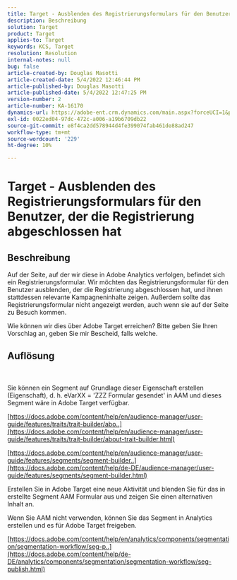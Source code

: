```yaml
---
title: Target - Ausblenden des Registrierungsformulars für den Benutzer, der die Registrierung abgeschlossen hat
description: Beschreibung
solution: Target
product: Target
applies-to: Target
keywords: KCS, Target
resolution: Resolution
internal-notes: null
bug: false
article-created-by: Douglas Masotti
article-created-date: 5/4/2022 12:46:44 PM
article-published-by: Douglas Masotti
article-published-date: 5/4/2022 12:47:25 PM
version-number: 2
article-number: KA-16170
dynamics-url: https://adobe-ent.crm.dynamics.com/main.aspx?forceUCI=1&pagetype=entityrecord&etn=knowledgearticle&id=6049f73b-a8cb-ec11-a7b6-6045bd00d7cd
exl-id: 0022ed04-97dc-472c-a006-a19b6709db22
source-git-commit: e8f4ca2dd578944d4fe399074fab461de88ad247
workflow-type: tm+mt
source-wordcount: '229'
ht-degree: 10%

---
```


# Target - Ausblenden des Registrierungsformulars für den Benutzer, der die Registrierung abgeschlossen hat

## Beschreibung


Auf der Seite, auf der wir diese in Adobe Analytics verfolgen, befindet sich ein Registrierungsformular. Wir möchten das Registrierungsformular für den Benutzer ausblenden, der die Registrierung abgeschlossen hat, und ihnen stattdessen relevante Kampagneninhalte zeigen. Außerdem sollte das Registrierungsformular nicht angezeigt werden, auch wenn sie auf der Seite zu Besuch kommen.

Wie können wir dies über Adobe Target erreichen? Bitte geben Sie Ihren Vorschlag an, geben Sie mir Bescheid, falls welche.


## Auflösung

 <br><br>
Sie können ein Segment auf Grundlage dieser Eigenschaft erstellen (Eigenschaft), d. h. eVarXX = &#39;ZZZ Formular gesendet&#39; in AAM und dieses Segment wäre in Adobe Target verfügbar.

[https://docs.adobe.com/content/help/en/audience-manager/user-guide/features/traits/trait-builder/abo..](https://docs.adobe.com/content/help/en/audience-manager/user-guide/features/traits/trait-builder/about-trait-builder.html)

[https://docs.adobe.com/content/help/en/audience-manager/user-guide/features/segments/segment-builder..](https://docs.adobe.com/content/help/de-DE/audience-manager/user-guide/features/segments/segment-builder.html)

Erstellen Sie in Adobe Target eine neue Aktivität und blenden Sie für das in erstellte Segment AAM Formular aus und zeigen Sie einen alternativen Inhalt an.



Wenn Sie AAM nicht verwenden, können Sie das Segment in Analytics erstellen und es für Adobe Target freigeben.

[https://docs.adobe.com/content/help/en/analytics/components/segmentation/segmentation-workflow/seg-p..](https://docs.adobe.com/content/help/de-DE/analytics/components/segmentation/segmentation-workflow/seg-publish.html)
